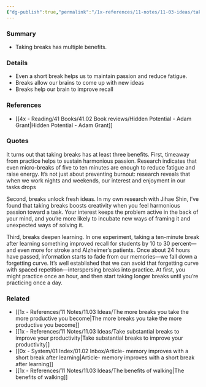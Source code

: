```yaml
---
{"dg-publish":true,"permalink":"/1x-references/11-notes/11-03-ideas/taking-breaks-is-good-for-us-on-many-levels/","title":"Taking breaks is good for us on many levels","created":"2024-06-05T17:32:44.031+03:00","updated":"2024-06-05T23:34:39.722+03:00"}
---
```



### Summary
- Taking breaks has multiple benefits.

### Details
- Even a short break helps us to maintain passion and reduce fatigue.
- Breaks allow our brains to come up with new ideas
- Breaks help our brain to improve recall

### References
- [[4x - Reading/41 Books/41.02 Book reviews/Hidden Potential - Adam Grant\|Hidden Potential - Adam Grant]]

### Quotes
It turns out that taking breaks has at least three benefits. First, timeaway from practice helps to sustain harmonious passion. Research indicates that even micro-breaks of five to ten minutes are enough to reduce fatigue and raise energy. It’s not just about preventing burnout: research reveals that when we work nights and weekends, our interest and enjoyment in our tasks drops

Second, breaks unlock fresh ideas. In my own research with Jihae Shin, I’ve found that taking breaks boosts creativity when you feel harmonious passion toward a task. Your interest keeps the problem active in the back of your mind, and you’re more likely to incubate new ways of framing it and unexpected ways of solving it. 

Third, breaks deepen learning. In one experiment, taking a ten-minute break after learning something improved recall for students by 10 to 30 percent—and even more for stroke and Alzheimer’s patients. Once about 24 hours have passed, information starts to fade from our memories—we fall down a forgetting curve. It’s well established that we can avoid that forgetting curve with spaced repetition—interspersing breaks into practice. At first, you might practice once an hour, and then start taking longer breaks until you’re practicing once a day.

### Related
- [[1x - References/11 Notes/11.03 Ideas/The more breaks you take the more productive you become\|The more breaks you take the more productive you become]]
- [[1x - References/11 Notes/11.03 Ideas/Take substantial breaks to improve your productivity\|Take substantial breaks to improve your productivity]]
- [[0x - System/01 Index/01.02 Inbox/Article- memory improves with a short break after learning\|Article- memory improves with a short break after learning]]
- [[1x - References/11 Notes/11.03 Ideas/The benefits of walking\|The benefits of walking]]